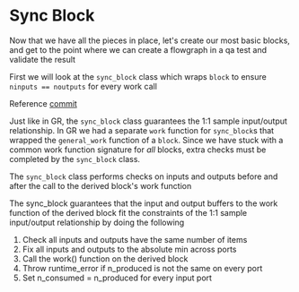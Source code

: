 # Sync Block

Now that we have all the pieces in place, let's create our most basic blocks, and get to the point where we can create a flowgraph in a qa test and validate the result

First we will look at the `sync_block` class which wraps `block` to ensure `ninputs == noutputs` for every work call

Reference [commit](https://github.com/gnuradio/newsched/commit/7f0c0648ebeaca374db03b67b3762633ad7cf6ed)

Just like in GR, the `sync_block` class guarantees the 1:1 sample input/output relationship.   In GR we had a separate `work` function for `sync_block`s that wrapped the `general_work` function of a `block`.  Since we have stuck with a common work function signature for _all_ blocks, extra checks must be completed by the `sync_block` class.  

The `sync_block` class performs checks on inputs and outputs before and after the call to the derived block's work function

The sync_block guarantees that the input and output buffers to the
work function of the derived block fit the constraints of the 1:1 sample input/output relationship by doing the following

1. Check all inputs and outputs have the same number of items
2. Fix all inputs and outputs to the absolute min across ports
3. Call the work() function on the derived block
4. Throw runtime_error if n_produced is not the same on every port
5. Set n_consumed = n_produced for every input port

